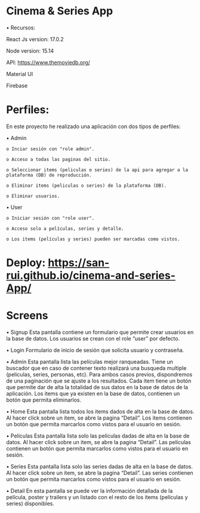 # Cinema & Series App

•	Recursos: 


React Js version: 17.0.2

Node version: 15.14

API: https://www.themoviedb.org/

Material UI

Firebase


# Perfiles: 

En este proyecto he realizado una aplicación con dos tipos de perfiles:


•	Admin

    o Inciar sesión con "role admin".
    
    o Acceso a todas las paginas del sitio.
    
    o Seleccionar items (peliculas o series) de la api para agregar a la plataforma (DB) de reproducción.
    
    o Eliminar items (peliculas o series) de la plataforma (DB).
    
    o Eliminar usuarios.

•	User

    o Iniciar sesión con "role user".
    
    o Acceso solo a películas, series y detalle.
    
    o Los items (películas y series) pueden ser marcadas como vistos.
    

# Deploy: https://san-rui.github.io/cinema-and-series-App/

# Screens

• Signup
  Esta pantalla contiene un formulario que permite crear usuarios en la base de datos.
  Los usuarios se crean con el role “user” por defecto.

• Login
  Formulario de inicio de sesión que solicita usuario y contraseña.

• Admin
  Esta pantalla lista las películas mejor ranqueadas.
  Tiene un buscador que en caso de contener texto realizará una busqueda multiple (peliculas, series, personas, etc).
  Para ambos casos previos, dispondremos de una paginación que se ajuste a los resultados.
  Cada item tiene un botón que permite dar de alta la totalidad de sus datos en la base de datos de la aplicación.
  Los items que ya existen en la base de datos, contienen un botón que permita eliminarlos.
  
• Home
  Esta pantalla lista todos los items dados de alta en la base de datos.
  Al hacer click sobre un item, se abre la pagina “Detail”.
  Los items contienen un botón que permita marcarlos como vistos para el usuario en sesión.
  
• Películas
  Esta pantalla lista solo las películas dadas de alta en la base de datos.
  Al hacer click sobre un item, se abre la pagina “Detail”.
  Las películas contienen un botón que permita marcarlos como vistos para el usuario en sesión.
  
• Series
  Esta pantalla lista solo las series dadas de alta en la base de datos.
  Al hacer click sobre un item, se abre la pagina “Detail”.
  Las series contienen un botón que permita marcarlos como vistos para el usuario en sesión.

• Detail
  En esta pantalla se puede ver la información detallada de la película, poster y trailers y un listado con el resto de los items (películas y series)  disponibles.
